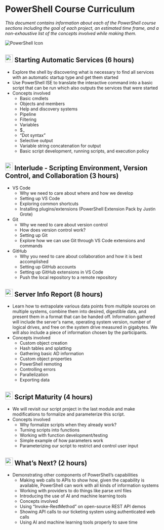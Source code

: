 # PowerShell Course Curriculum

*This document contains information about each of the PowerShell course sections including the goal of each project, an estimated time frame, and a non-exhaustive list of the concepts involved while making them.*

![PowerShell Icon](https://raw.githubusercontent.com/drummermanrob20/Misc/main/resources/PowerShell_Core_6.0_icon.png)
## <img src="https://raw.githubusercontent.com/drummermanrob20/Misc/main/resources/shell.prompt.icon2.png" width="25"/> Starting Automatic Services (6 hours)

- Explore the shell by discovering what is necessary to find all services with an automatic startup type and get them started 
- Use PowerShell ISE to translate the interactive command into a basic script that can be run which also outputs the services that were started 
- Concepts involved 
  - Basic cmdlets 
  - Objects and members 
  - Help and discovery systems 
  - Pipeline 
  - Filtering
  - Variables
  - $_ 
  - “Dot syntax” 
  - Selective output 
  - Variable string concatenation for output 
  - Basic script development, running scripts, and execution policy

## <img src="https://raw.githubusercontent.com/drummermanrob20/Misc/main/resources/shell.prompt.icon2.png" width="25"/> Interlude - Scripting Environment, Version Control, and Collaboration (3 hours) 

- VS Code
  - Why we need to care about where and how we develop 
  - Setting up VS Code 
  - Exploring common shortcuts 
  - Installing plugins/extensions (PowerShell Extension Pack by Justin Grote)
- Git
  - Why we need to care about version control 
  - How does version control work? 
  - Setting up Git 
  - Explore how we can use Git through VS Code extensions and commands 
- GitHub 
  - Why you need to care about collaboration and how it is best accomplished 
  - Setting up GitHub accounts 
  - Setting up GitHub extensions in VS Code 
  - Push the local repository to a remote repository

## <img src="https://raw.githubusercontent.com/drummermanrob20/Misc/main/resources/shell.prompt.icon2.png" width="25"/> Server Info Report (8 hours) 

- Learn how to extrapolate various data points from multiple sources on multiple systems, combine them into desired, digestible data, and present them in a format that can be handed off.  Information gathered will include the server's name, operating system version, number of logical drives, and free on the system drive measured in gigabytes.  We will also include a piece of information chosen by the participants. 
- Concepts involved 
  - Custom object creation
  - Hash tables and splatting
  - Gathering basic AD information
  - Custom object properties
  - PowerShell remoting
  - Controlling errors
  - Parallelization
  - Exporting data

## <img src="https://raw.githubusercontent.com/drummermanrob20/Misc/main/resources/shell.prompt.icon2.png" width="25"/> Script Maturity (4 hours) 

- We will revisit our script project in the last module and make modifications to formalize and parameterize this script. 
- Concepts involved
  - Why formalize scripts when they already work?
  - Turning scripts into functions
  - Working with function development/testing
  - Simple example of how parameters work
  - Parameterizing our script to restrict and control user input

## <img src="https://raw.githubusercontent.com/drummermanrob20/Misc/main/resources/shell.prompt.icon2.png" width="25"/> What’s Next? (2 hours) 

- Demonstrating other components of PowerShell’s capabilities 
  - Making web calls to APIs to show how, given the capability is available, PowerShell can work with all kinds of information systems
  - Working with providers to do things like parse xml files 
  - Introducing the use of AI and machine learning tools
  - Concepts involved 
  - Using “Invoke-RestMethod” on open-source REST API demos 
  - Showing API calls to our ticketing system using authenticated web calls
  - Using AI and machine learning tools properly to save time

